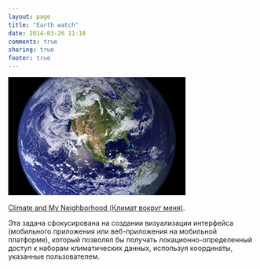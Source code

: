 ```yaml
---
layout: page
title: "Earth watch"
date: 2014-03-26 11:18
comments: true
sharing: true
footer: true
---
```

<img src="../images/earth watch-thumb.png" alt="earth" />

<a href="{{ root_url}}/earthwatch/climatehood.html">Climate and My Neighborhood (Климат вокруг меня)</a>.

 Эта задача сфокусирована на создании визуализации интерфейса (мобильного приложения или веб-приложения на мобильной платформе), который позволял бы получать локационно-определенный доступ к наборам климатических данных, используя координаты, указанные пользователем.
